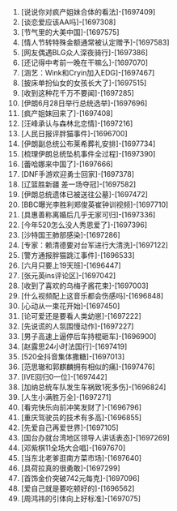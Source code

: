 
1. [说说你对疯产姐妹合体的看法]-[1697409]
1. [谈恋爱应该AA吗]-[1697308]
1. [节气里的大美中国]-[1697575]
1. [情人节转特殊金额通常被认定赠予]-[1697583]
1. [网友偶遇BLG众人深夜骑行]-[1697386]
1. [还记得中考前一晚在干嘛么]-[1697070]
1. [涵艺：Wink和Cryin加入EDG]-[1697467]
1. [披床单扮仙女的女孩长大了]-[1697515]
1. [收到这种花千万不要闻]-[1697285]
1. [伊朗6月28日举行总统选举]-[1697696]
1. [疯产姐妹回来了]-[1697408]
1. [汪峰承认与森林北恋情]-[1697216]
1. [人民日报评胖猫事件]-[1696700]
1. [伊朗副总统公布莱希葬礼安排]-[1697734]
1. [梳理伊朗总统坠机事件全过程]-[1697390]
1. [蕾哈娜来中国了]-[1697666]
1. [DNF手游欢迎勇士回家]-[1697378]
1. [辽篮胜新疆 差一场夺冠]-[1697582]
1. [伊朗总统遗体已被送往公墓]-[1697472]
1. [BBC曝光李胜利郑俊英崔钟训视频]-[1697710]
1. [具惠善称离婚后几乎无家可归]-[1697336]
1. [今年520怎么没人秀恩爱了]-[1697396]
1. [沙特国王肺部感染]-[1697286]
1. [专家：赖清德要对台军进行大清洗]-[1697122]
1. [警方通报胖猫跳江事件]-[1696533]
1. [六月只要上19天班]-[1696447]
1. [张元英ins评论区]-[1697042]
1. [收到了喜欢的乌梅子酱花束]-[1697003]
1. [什么视频配上这音乐都会伤感吗]-[1696848]
1. [心动从一束花开始]-[1697450]
1. [论可爱还是要看人类幼崽]-[1697222]
1. [先说谎的人氛围慢动作]-[1697227]
1. [男子高速上逼停后车持棍砸车]-[1696900]
1. [赵露思24小时法国行]-[1697419]
1. [520全抖音集体撒糖]-[1697013]
1. [范思辙和郭麒麟拥有相似的痛]-[1697476]
1. [IVE回归0一位]-[1697442]
1. [加纳总统车队发生车祸致1死多伤]-[1696824]
1. [人生小满胜万全]-[1697271]
1. [看完快乐向前冲笑发财了]-[1696796]
1. [重庆驾驶员的技术有多高]-[1696855]
1. [先爱自己再爱世界]-[1697105]
1. [国台办就台湾地区领导人讲话表态]-[1697269]
1. [邓紫棋11全场大合唱]-[1697670]
1. [当东北老爹逛南方菜市场]-[1697640]
1. [具荷拉真的很勇敢]-[1697299]
1. [首饰金价突破742元每克]-[1697096]
1. [爱自己就是要吃顿好的]-[1696562]
1. [周鸿祎的引体向上好标准]-[1697075]